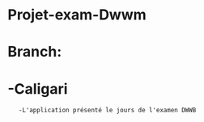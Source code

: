 # Projet-exam-Dwwm
# Branch:

 # -Caligari
       -L'application présenté le jours de l'examen DWWB
